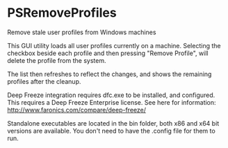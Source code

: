 # PSRemoveProfiles
Remove stale user profiles from Windows machines

This GUI utility loads all user profiles currently on a machine.
Selecting the checkbox beside each profile and then pressing "Remove Profile", will delete the profile from the system.

The list then refreshes to reflect the changes, and shows the remaining profiles after the cleanup.

Deep Freeze integration requires dfc.exe to be installed, and configured. This requires a Deep Freeze Enterprise license.
See here for information: http://www.faronics.com/compare/deep-freeze/

Standalone executables are located in the bin folder, both x86 and x64 bit versions are available. You don't need to have the .config file for them to run.
